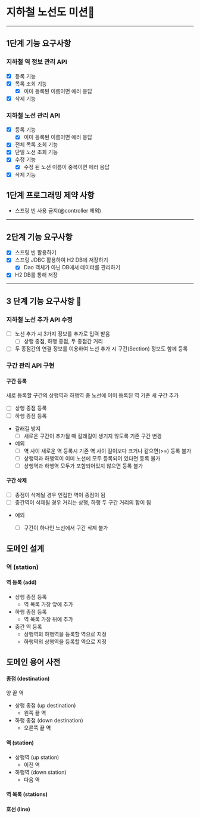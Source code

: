 # 지하철 노선도 미션🚃

---

## 1단계 기능 요구사항 
### 지하철 역 정보 관리 API
- [x] 등록 기능
- [x] 목록 조회 기능
  - [x] 이미 등록된 이름이면 에러 응답 
- [x] 삭제 기능

### 지하철 노선 관리 API
- [x] 등록 기능
  - [x] 이미 등록된 이름이면 에러 응답
- [x] 전체 목록 조회 기능
- [x] 단일 노선 조회 기능
- [x] 수정 기능
  - [x] 수정 된 노선 이름이 중복이면 에러 응답
- [x] 삭제 기능

## 1단계 프로그래밍 제약 사항
- 스프링 빈 사용 금지(@controller 제외)

---

## 2단계 기능 요구사항
- [x] 스프링 빈 활용하기
- [x] 스프링 JDBC 활용하여 H2 DB에 저장하기
  - [x] Dao 객체가 아닌 DB에서 데이터를 관리하기
- [x] H2 DB를 통해 저장

---

## 3 단계 기능 요구사항 🤸‍
### 지하철 노선 추가 API 수정
- [ ] 노선 추가 시 3가지 정보를 추가로 입력 받음
  - [ ] 상행 종점, 하행 종점, 두 종점간 거리
- [ ] 두 종점간의 연결 정보를 이용하여 노선 추가 시 구간(Section) 정보도 함께 등록

### 구간 관리 API 구현
#### 구간 등록
새로 등록할 구간의 상행역과 하행역 중 노선에 이미 등록된 역 기준 새 구간 추가
- [ ] 상행 종점 등록
- [ ] 하행 종점 등록
- 갈래길 방지
  - [ ] 새로운 구간이 추가될 때 갈래길이 생기지 않도록 기존 구간 변경
- 예외
  - [ ] 역 사이 새로운 역 등록시 기존 역 사이 길이보다 크거나 같으면(>=) 등록 불가
  - [ ] 상행역과 하행역이 이미 노선에 모두 등록되어 있다면 등록 불가
  - [ ] 상행역과 하행역 모두가 포함되어있지 않으면 등록 불가

#### 구간 삭제
- [ ] 종점이 삭제될 경우 인접한 역이 종점이 됨
- [ ] 중간역이 삭제될 경우 거리는 상행, 하행 두 구간 거리의 합이 됨
- 예외
  - [ ] 구간이 하나인 노선에서 구간 삭제 불가


## 도메인 설계
### 역 (station)
#### 역 등록 (add)
- 상행 종점 등록
  - 역 목록 가장 앞에 추가
- 하행 종점 등록
  - 역 목록 가장 뒤에 추가
- 중간 역 등록
  - 상행역의 하행역을 등록할 역으로 지정
  - 하행역의 상행역을 등록할 역으로 지정

## 도메인 용어 사전
#### 종점 (destination)
양 끝 역
- 상행 종점 (up destination)
  - 왼쪽 끝 역
- 하행 종점 (down destination)
  - 오른쪽 끝 역

#### 역 (station)
- 상행역 (up station)
  - 이전 역
- 하행역 (down station)
  - 다음 역
  
#### 역 목록 (stations)

#### 호선 (line)

